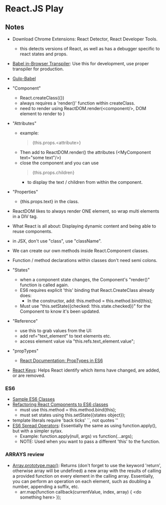 # React.JS Play

## Notes
- Download Chrome Extensions: React Detector, React Developer Tools.
    - this detects versions of React, as well as has a debugger specific to react states and props.
- [Babel in-Browser Transpiler](https://cdnjs.cloudflare.com/ajax/libs/babel-core/5.8.34/browser.js): Use this for development, use proper transpiler for production.
- [Gulp-Babel](https://www.npmjs.com/package/gulp-babel)
- "Component"
    - React.createClass({})
    - always requires a 'render()' function within createClass.
    - need to render using ReactDOM.render(\<component/\>, DOM element to render to )
- "Attributes"
    - example:
        > {this.props.\<attribute\>}
    - Then add to ReactDOM.render() the attributes (\<MyComponent text="some text"\/>)
    - close the component and you can use
        > {this.props.children}
        - to display the text / children from within the component.
- "Properties"
    - {this.props.text} in the class.
- ReactDOM likes to always render ONE element, so wrap multi elements in a DIV tag.
- What React is all about: Displaying dynamic content and being able to reuse components.
- in JSX, don't use "class", use "className".
- We can create our own methods inside React.Component classes.
- Function / method declarations within classes don't need semi colons.
- "States"
    - when a component state changes, the Component's "render()" function is called again.
    - ES6 requires explicit 'this' binding that React.CreateClass already does:
        - In the constructor, add:
        this.method = this.method.bind(this);
    - Must use "this.setState({checked: !this.state.checked})" for the Component to know it's been updated.
- "Reference"
    - use this to grab values from the UI:
    - add ref="text_element" to text elements etc.
    - access element value via "this.refs.text_element.value";
    
- "propTypes"
    - [React Documentation: PropTypes in ES6](https://facebook.github.io/react/docs/typechecking-with-proptypes.html)

- [React Keys](https://facebook.github.io/react/docs/lists-and-keys.html#keys): Helps React identify which items have changed, are added, or are removed.
    
### ES6
- [Sample ES6 Classes](https://googlechrome.github.io/samples/classes-es6/)
- [Refactoring React Components to ES6 classes](https://www.newmediacampaigns.com/blog/refactoring-react-components-to-es6-classes)
    - must use this.method = this.method.bind(this);
    - must set states using this.setState({states object});
- template literals require 'back ticks' ``, not quotes ''
- [ES6 Spread Operators](https://davidwalsh.name/spread-operator): Essentially the same as using function.apply(), but with a simpler sytax.
    - Example: function.apply(null, args) vs function(...args);
    - NOTE: Used when you want to pass a different 'this' to the function.

### ARRAYS review
- [Array.prototype.map()](https://developer.mozilla.org/en-US/docs/Web/JavaScript/Reference/Global_Objects/Array/map): Returns (don't forget to use the keyword 'return', otherwise array will be undefined) a new array with the results of calling a provided function on every element in the calling array. Essentially, you can perform an operation on each element, such as doubling a number, appending a suffix, etc.
    - arr.map(function callback(currentValue, index, array) { \<do something here\> });